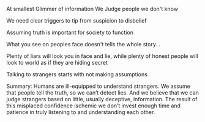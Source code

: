 At smallest Glimmer of information We Judge people we don't know

We need clear triggers to tip from suspicion to disbelief

Assuming truth is important for society to function 

What you see on peoples face doesn't tells the whole story. .

Plenty of liars will look you in face and lie, while plenty of honest people will look to world as if they are hiding secret

Talking to strangers starts with not making assumptions

Summary:
Humans are ill-equipped to understand strangers. 
We assume that people tell the truth, so we can’t detect lies. And we believe that we can judge strangers based on little, usually deceptive, information. 
The result of this misplaced confidence ischemic we don’t invest enough time and patience in truly listening to and understanding each other.